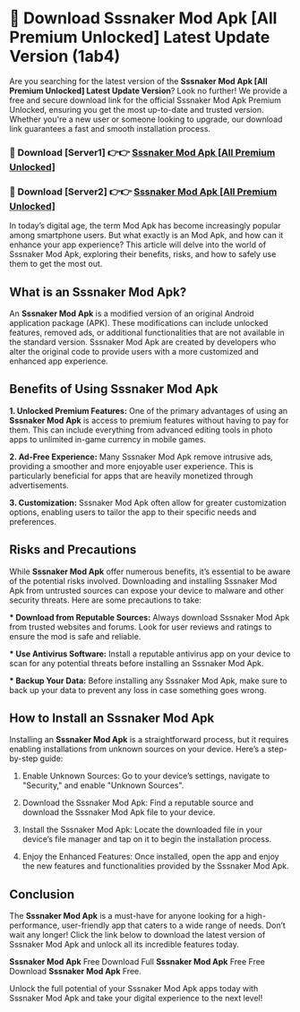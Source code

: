 # 🤖 Download Sssnaker Mod Apk [All Premium Unlocked] Latest Update Version (1ab4)

Are you searching for the latest version of the <strong>Sssnaker Mod Apk [All Premium Unlocked] Latest Update Version</strong>? Look no further! We provide a free and secure download link for the official Sssnaker Mod Apk Premium Unlocked, ensuring you get the most up-to-date and trusted version. Whether you're a new user or someone looking to upgrade, our download link guarantees a fast and smooth installation process.


<h3>📌 Download [Server1] 👉👉 <a href="https://hapymods.com?title=Sssnaker+Mod+Apk&ref=3B1">Sssnaker Mod Apk [All Premium Unlocked]</a></h3>

<h3>📌 Download [Server2] 👉👉 <a href="https://hapymods.com?title=Sssnaker+Mod+Apk&ref=3B1">Sssnaker Mod Apk [All Premium Unlocked]</a></h3>


In today’s digital age, the term Mod Apk has become increasingly popular among smartphone users. But what exactly is an Mod Apk, and how can it enhance your app experience? This article will delve into the world of Sssnaker Mod Apk, exploring their benefits, risks, and how to safely use them to get the most out.


<h2>What is an Sssnaker Mod Apk?</h2>

An <strong>Sssnaker Mod Apk</strong> is a modified version of an original Android application package (APK). These modifications can include unlocked features, removed ads, or additional functionalities that are not available in the standard version. Sssnaker Mod Apk are created by developers who alter the original code to provide users with a more customized and enhanced app experience.


<h2>Benefits of Using Sssnaker Mod Apk</h2>

<strong> 1. Unlocked Premium Features:</strong> One of the primary advantages of using an <strong>Sssnaker Mod Apk</strong> is access to premium features without having to pay for them. This can include everything from advanced editing tools in photo apps to unlimited in-game currency in mobile games.

<strong> 2. Ad-Free Experience:</strong> Many Sssnaker Mod Apk remove intrusive ads, providing a smoother and more enjoyable user experience. This is particularly beneficial for apps that are heavily monetized through advertisements.

<strong> 3. Customization:</strong> Sssnaker Mod Apk often allow for greater customization options, enabling users to tailor the app to their specific needs and preferences.


<h2>Risks and Precautions</h2>

While <strong>Sssnaker Mod Apk</strong> offer numerous benefits, it’s essential to be aware of the potential risks involved. Downloading and installing Sssnaker Mod Apk from untrusted sources can expose your device to malware and other security threats. Here are some precautions to take:

<strong> * Download from Reputable Sources:</strong> Always download Sssnaker Mod Apk from trusted websites and forums. Look for user reviews and ratings to ensure the mod is safe and reliable.

<strong> * Use Antivirus Software:</strong> Install a reputable antivirus app on your device to scan for any potential threats before installing an Sssnaker Mod Apk.

<strong> * Backup Your Data:</strong> Before installing any Sssnaker Mod Apk, make sure to back up your data to prevent any loss in case something goes wrong.


<h2>How to Install an Sssnaker Mod Apk</h2>

Installing an <strong>Sssnaker Mod Apk</strong> is a straightforward process, but it requires enabling installations from unknown sources on your device. Here’s a step-by-step guide:

 1. Enable Unknown Sources: Go to your device’s settings, navigate to "Security," and enable "Unknown Sources".

 2. Download the Sssnaker Mod Apk: Find a reputable source and download the Sssnaker Mod Apk file to your device.

 3. Install the Sssnaker Mod Apk: Locate the downloaded file in your device’s file manager and tap on it to begin the installation process.

 4. Enjoy the Enhanced Features: Once installed, open the app and enjoy the new features and functionalities provided by the Sssnaker Mod Apk.


<h2><strong>Conclusion</strong></h2>

The <strong>Sssnaker Mod Apk</strong> is a must-have for anyone looking for a high-performance, user-friendly app that caters to a wide range of needs. Don’t wait any longer! Click the link below to download the latest version of Sssnaker Mod Apk and unlock all its incredible features today.

<strong>Sssnaker Mod Apk</strong> Free Download Full <strong>Sssnaker Mod Apk</strong> Free Free Download <strong>Sssnaker Mod Apk</strong> Free.

Unlock the full potential of your Sssnaker Mod Apk apps today with Sssnaker Mod Apk and take your digital experience to the next level!